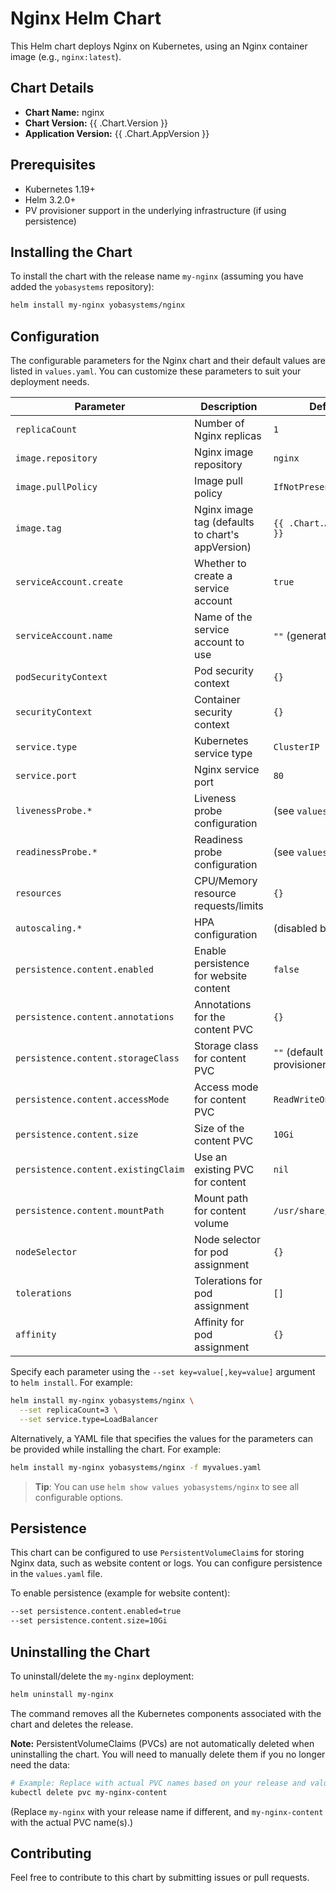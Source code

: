 # Nginx Helm Chart

This Helm chart deploys Nginx on Kubernetes, using an Nginx container image (e.g., `nginx:latest`).

## Chart Details

- **Chart Name:** nginx
- **Chart Version:** {{ .Chart.Version }}
- **Application Version:** {{ .Chart.AppVersion }}

## Prerequisites

- Kubernetes 1.19+
- Helm 3.2.0+
- PV provisioner support in the underlying infrastructure (if using persistence)

## Installing the Chart

To install the chart with the release name `my-nginx` (assuming you have added the `yobasystems` repository):

```bash
helm install my-nginx yobasystems/nginx
```

## Configuration

The configurable parameters for the Nginx chart and their default values are listed in `values.yaml`. You can customize these parameters to suit your deployment needs.

| Parameter                       | Description                                     | Default                               |
|---------------------------------|-------------------------------------------------|---------------------------------------|
| `replicaCount`                  | Number of Nginx replicas                         | `1`                                   |
| `image.repository`              | Nginx image repository                          | `nginx`                               |
| `image.pullPolicy`              | Image pull policy                               | `IfNotPresent`                        |
| `image.tag`                     | Nginx image tag (defaults to chart's appVersion) | `{{ .Chart.AppVersion }}`             |
| `serviceAccount.create`         | Whether to create a service account             | `true`                                |
| `serviceAccount.name`           | Name of the service account to use              | `""` (generated)                    |
| `podSecurityContext`            | Pod security context                            | `{}`                                  |
| `securityContext`               | Container security context                      | `{}`                                  |
| `service.type`                  | Kubernetes service type                         | `ClusterIP`                           |
| `service.port`                  | Nginx service port                              | `80`                                  |
| `livenessProbe.*`               | Liveness probe configuration                    | (see `values.yaml`)                   |
| `readinessProbe.*`              | Readiness probe configuration                   | (see `values.yaml`)                   |
| `resources`                     | CPU/Memory resource requests/limits             | `{}`                                  |
| `autoscaling.*`                 | HPA configuration                               | (disabled by default)                 |
| `persistence.content.enabled`   | Enable persistence for website content          | `false`                               |
| `persistence.content.annotations`| Annotations for the content PVC                 | `{}`                                  |
| `persistence.content.storageClass`| Storage class for content PVC                   | `""` (default provisioner)          |
| `persistence.content.accessMode`| Access mode for content PVC                     | `ReadWriteOnce`                       |
| `persistence.content.size`      | Size of the content PVC                         | `10Gi`                                |
| `persistence.content.existingClaim`| Use an existing PVC for content                | `nil`                                 |
| `persistence.content.mountPath`| Mount path for content volume                   | `/usr/share/nginx/html`               |
| `nodeSelector`                  | Node selector for pod assignment                | `{}`                                  |
| `tolerations`                   | Tolerations for pod assignment                  | `[]`                                  |
| `affinity`                      | Affinity for pod assignment                     | `{}`                                  |

Specify each parameter using the `--set key=value[,key=value]` argument to `helm install`.
For example:

```bash
helm install my-nginx yobasystems/nginx \
  --set replicaCount=3 \
  --set service.type=LoadBalancer
```

Alternatively, a YAML file that specifies the values for the parameters can be provided while installing the chart. For example:

```bash
helm install my-nginx yobasystems/nginx -f myvalues.yaml
```

> **Tip**: You can use `helm show values yobasystems/nginx` to see all configurable options.

## Persistence

This chart can be configured to use `PersistentVolumeClaim`s for storing Nginx data, such as website content or logs. You can configure persistence in the `values.yaml` file.

To enable persistence (example for website content):

```bash
--set persistence.content.enabled=true
--set persistence.content.size=10Gi
```

## Uninstalling the Chart

To uninstall/delete the `my-nginx` deployment:

```bash
helm uninstall my-nginx
```

The command removes all the Kubernetes components associated with the chart and deletes the release.

**Note:** PersistentVolumeClaims (PVCs) are not automatically deleted when uninstalling the chart. You will need to manually delete them if you no longer need the data:

```bash
# Example: Replace with actual PVC names based on your release and values.yaml
kubectl delete pvc my-nginx-content
```
(Replace `my-nginx` with your release name if different, and `my-nginx-content` with the actual PVC name(s).)

## Contributing

Feel free to contribute to this chart by submitting issues or pull requests.
